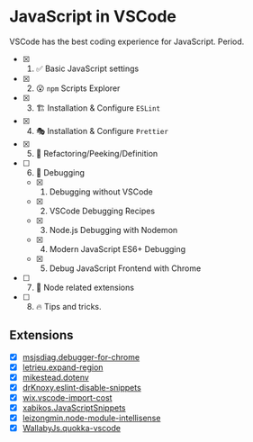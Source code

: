 # JavaScript in VSCode

VSCode has the best coding experience for JavaScript. Period.

- [x] 1. ✅ Basic JavaScript settings
- [x] 2. 😮 `npm` Scripts Explorer
- [x] 3. 🏗️ Installation & Configure `ESLint`
- [x] 4. 🎭 Installation & Configure `Prettier`
- [x] 5. 🤔 Refactoring/Peeking/Definition
- [ ] 6. 🌟 Debugging
    - [x] 1. Debugging without VSCode
    - [x] 2. VSCode Debugging Recipes
    - [x] 3. Node.js Debugging with Nodemon
    - [x] 4. Modern JavaScript ES6+ Debugging
    - [x] 5. Debug JavaScript Frontend with Chrome
- [ ] 7. 🤖 Node related extensions
- [ ] 8. 🔥 Tips and tricks.


## Extensions

- [x] [msjsdiag.debugger-for-chrome](https://marketplace.visualstudio.com/items?itemName=msjsdiag.debugger-for-chrome)
- [x] [letrieu.expand-region](https://marketplace.visualstudio.com/items?itemName=letrieu.expand-region)
- [x] [mikestead.dotenv](https://marketplace.visualstudio.com/items?itemName=mikestead.dotenv)
- [x] [drKnoxy.eslint-disable-snippets](https://marketplace.visualstudio.com/items?itemName=drKnoxy.eslint-disable-snippets)
- [x] [wix.vscode-import-cost](https://marketplace.visualstudio.com/items?itemName=wix.vscode-import-cost)
- [x] [xabikos.JavaScriptSnippets](https://marketplace.visualstudio.com/items?itemName=xabikos.JavaScriptSnippets)
- [x] [leizongmin.node-module-intellisense](https://marketplace.visualstudio.com/items?itemName=leizongmin.node-module-intellisense)
- [x] [WallabyJs.quokka-vscode](https://marketplace.visualstudio.com/items?itemName=WallabyJs.quokka-vscode)
